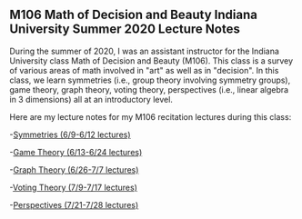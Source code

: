 ## M106 Math of Decision and Beauty Indiana University Summer 2020 Lecture Notes

During the summer of 2020, I was an assistant instructor for the Indiana University class Math of Decision and Beauty (M106). This class is a survey of various areas of math involved in "art" as well as in "decision". In this class, we learn symmetries (i.e., group theory involving symmetry groups), game theory, graph theory, voting theory, perspectives (i.e., linear algebra in 3 dimensions) all at an introductory level.

Here are my lecture notes for my M106 recitation lectures during this class:

-[Symmetries (6/9-6/12 lectures)](https://agoodlad-instructor-notes.github.io/m106-summer-2020/symmetries.pdf)

-[Game Theory (6/13-6/24 lectures)](https://agoodlad-instructor-notes.github.io/m106-summer-2020/game-theory.pdf)

-[Graph Theory (6/26-7/7 lectures)](https://agoodlad-instructor-notes.github.io/m106-summer-2020/graph-theory.pdf)

-[Voting Theory (7/9-7/17 lectures)](https://agoodlad-instructor-notes.github.io/m106-summer-2020/voting-theory.pdf)

-[Perspectives (7/21-7/28 lectures)](https://agoodlad-instructor-notes.github.io/m106-summer-2020/perspective.pdf)
